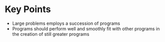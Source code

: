 # Key Points

- Large problems employs a succession of programs
- Programs should perform well and smoothly fit with other programs in the creation of still greater programs
